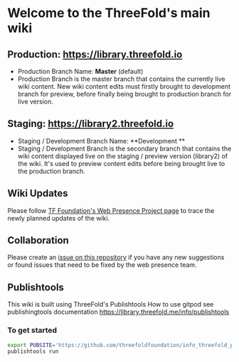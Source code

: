 # Welcome to the ThreeFold's main wiki

## Production: https://library.threefold.io
- Production Branch Name: **Master** (default)
- Production Branch is the master branch that contains the currently live wiki content. New wiki content edits must firstly brought to development branch for preview, before finally being brought to production branch for live version.

## Staging: https://library2.threefold.io
- Staging / Development Branch Name: **Development **
- Staging / Development Branch is the secondary branch that contains the wiki content displayed live on the staging / preview version (library2) of the wiki. It's used to preview content edits before being brought live to the production branch.

## Wiki Updates

Please follow [TF Foundation's Web Presence Project page](https://github.com/orgs/threefoldfoundation/projects/) to trace the newly planned updates of the wiki.

## Collaboration

Please create an [issue on this repository](https://github.com/threefoldfoundation/info_threefold_pub/issues) if you have any new suggestions or found issues that need to be fixed by the web presence team.


## Publishtools

This wiki is built using ThreeFold's Publishtools
How to use gitpod see publishingtools documentation https://library.threefold.me/info/publishtools

### To get started

```bash
export PUBSITE='https://github.com/threefoldfoundation/info_threefold_pub/tree/development/wiki_config'
publishtools run
```

<!-- ## Develop on your own machine

Install publishtools:

```bash
curl https://raw.githubusercontent.com/freeflowuniverse/crystaltools/development/install2.sh | bash
```
Run the wiki on your machine in development mode:

```bash
export PUBSITE=https://github.com/threefoldfoundation/info_strategy/tree/development/wiki_config
publishtools develop
``` -->



